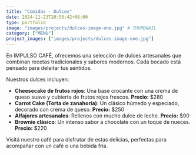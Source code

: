 ```yaml
---
title: "Comidas - Dulces"
date: 2024-11-23T20:56:42+06:00
type: portfolio
image: "images/projects/dulces-image-one.jpg" # THUMBNAIL
category: ["MENU"]
project_images: ["images/projects/dulces-image-one.jpg"]
---
```


En IMPULSO CAFÉ, ofrecemos una selección de dulces artesanales que combinan recetas tradicionales y sabores modernos. Cada bocado está pensado para deleitar tus sentidos.

Nuestros dulces incluyen:

- **Cheesecake de frutos rojos**: Una base crocante con una crema de queso suave y cubierta de frutos rojos frescos. **Precio:** $280
- **Carrot Cake (Torta de zanahoria)**: Un clásico húmedo y especiado, decorado con crema de queso. **Precio:** $250
- **Alfajores artesanales**: Rellenos con mucho dulce de leche. **Precio:** $90
- **Brownie clásico**: Un intenso sabor a chocolate con un toque de nueces. **Precio:** $220

Visitá nuestro café para disfrutar de estas delicias, perfectas para acompañar con un café o una bebida fría.
